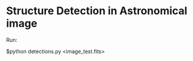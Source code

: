 Structure Detection in Astronomical image
==================

Run:

$python detections.py \<image_test.fits\>
